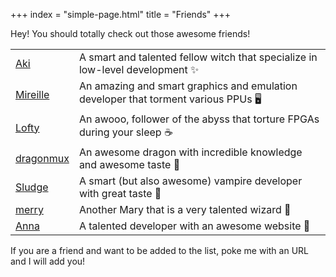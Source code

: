 +++
index = "simple-page.html"
title = "Friends"
+++

Hey! You should totally check out those awesome friends!

<table class="friends">
  <tbody>
    <tr>
      <td class="friend-name"><a href="https://lethalbit.net">Aki</a></td>
      <td>A smart and talented fellow witch that specialize in low-level development ✨</td>
    </tr>
    <tr>
      <td class="friend-name"><a href="https://github.com/fleroviux">Mireille</a></td>
      <td>An amazing and smart graphics and emulation developer that torment various PPUs 🖥️</td>
    </tr>
    <tr>
      <td class="friend-name"><a href="https://github.com/Ravenslofty">Lofty</a></td>
      <td>An awooo, follower of the abyss that torture FPGAs during your sleep ☕</td>
    </tr>
    <tr>
      <td class="friend-name"><a href="https://github.com/dragonmux">dragonmux</a></td>
      <td>An awesome dragon with incredible knowledge and awesome taste 🐉</td>
    </tr>
    <tr>
      <td class="friend-name"><a href="https://sludge.network">Sludge</a></td>
      <td>A smart (but also awesome) vampire developer with great taste 🍷</td>
    </tr>
    <tr>
      <td class="friend-name"><a href="https://mary.rs">merry</a></td>
      <td>Another Mary that is a very talented wizard 💊</td>
    </tr>
    <tr>
      <td class="friend-name"><a href="https://annsann.eu">Anna</a></td>
      <td>A talented developer with an awesome website 🐸</td>
    </tr>
  </tbody>
</table>

If you are a friend and want to be added to the list, poke me with an URL and I will add you!